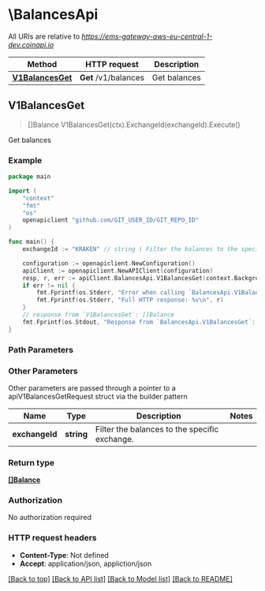 # \BalancesApi

All URIs are relative to *https://ems-gateway-aws-eu-central-1-dev.coinapi.io*

Method | HTTP request | Description
------------- | ------------- | -------------
[**V1BalancesGet**](BalancesApi.md#V1BalancesGet) | **Get** /v1/balances | Get balances



## V1BalancesGet

> []Balance V1BalancesGet(ctx).ExchangeId(exchangeId).Execute()

Get balances



### Example

```go
package main

import (
    "context"
    "fmt"
    "os"
    openapiclient "github.com/GIT_USER_ID/GIT_REPO_ID"
)

func main() {
    exchangeId := "KRAKEN" // string | Filter the balances to the specific exchange. (optional)

    configuration := openapiclient.NewConfiguration()
    apiClient := openapiclient.NewAPIClient(configuration)
    resp, r, err := apiClient.BalancesApi.V1BalancesGet(context.Background()).ExchangeId(exchangeId).Execute()
    if err != nil {
        fmt.Fprintf(os.Stderr, "Error when calling `BalancesApi.V1BalancesGet``: %v\n", err)
        fmt.Fprintf(os.Stderr, "Full HTTP response: %v\n", r)
    }
    // response from `V1BalancesGet`: []Balance
    fmt.Fprintf(os.Stdout, "Response from `BalancesApi.V1BalancesGet`: %v\n", resp)
}
```

### Path Parameters



### Other Parameters

Other parameters are passed through a pointer to a apiV1BalancesGetRequest struct via the builder pattern


Name | Type | Description  | Notes
------------- | ------------- | ------------- | -------------
 **exchangeId** | **string** | Filter the balances to the specific exchange. | 

### Return type

[**[]Balance**](Balance.md)

### Authorization

No authorization required

### HTTP request headers

- **Content-Type**: Not defined
- **Accept**: application/json, appliction/json

[[Back to top]](#) [[Back to API list]](../README.md#documentation-for-api-endpoints)
[[Back to Model list]](../README.md#documentation-for-models)
[[Back to README]](../README.md)


